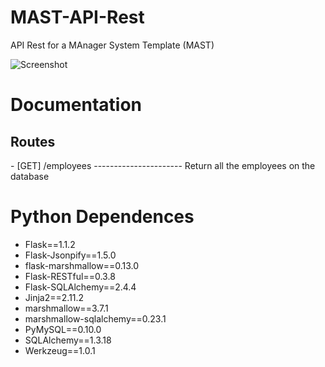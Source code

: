 # MAST-API-Rest

API Rest for a MAnager System Template (MAST) 

![Screenshot](https://github.com/JeysonFlores/MAST-API-Rest/resources/MAST_Logo.png)


# Documentation 
 <h2> Routes </h2>
  - [GET] /employees  ----------------------   Return all the employees on the database

# Python Dependences
-  Flask==1.1.2
-  Flask-Jsonpify==1.5.0
-  flask-marshmallow==0.13.0
 - Flask-RESTful==0.3.8
-  Flask-SQLAlchemy==2.4.4
-  Jinja2==2.11.2
-  marshmallow==3.7.1
-  marshmallow-sqlalchemy==0.23.1
-  PyMySQL==0.10.0
-  SQLAlchemy==1.3.18
-  Werkzeug==1.0.1
